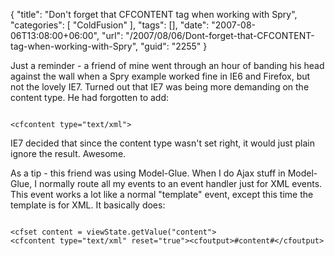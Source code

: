 {
	"title": "Don't forget that CFCONTENT tag when working with Spry",
	"categories": [
		"ColdFusion"
	],
	"tags": [],
	"date": "2007-08-06T13:08:00+06:00",
	"url": "/2007/08/06/Dont-forget-that-CFCONTENT-tag-when-working-with-Spry",
	"guid": "2255"
}

Just a reminder - a friend of mine went through an hour of banding his head against the wall when a Spry example worked fine in IE6 and Firefox, but not the lovely IE7. Turned out that IE7 was being more demanding on the content type. He had forgotten to add:

<code>
&lt;cfcontent type="text/xml"&gt;
</code>

IE7 decided that since the content type wasn't set right, it would just plain ignore the result. Awesome.

As a tip - this friend was using Model-Glue. When I do Ajax stuff in Model-Glue, I normally route all my events to an event handler just for XML events. This event works a lot like a normal "template" event, except this time the template is for XML. It basically does:

<code>
&lt;cfset content = viewState.getValue("content"&gt;
&lt;cfcontent type="text/xml" reset="true"&gt;&lt;cfoutput&gt;#content#&lt;/cfoutput&gt;
</code>